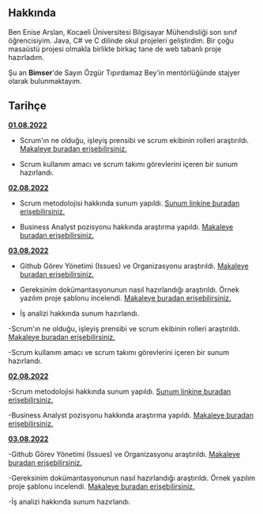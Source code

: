 ## Hakkında

Ben Enise Arslan, Kocaeli Üniversitesi Bilgisayar Mühendisliği son sınıf öğrencisiyim. Java, C# ve C dilinde okul projeleri geliştirdim. Bir çoğu masaüstü projesi olmakla birlikte birkaç tane de web tabanlı proje hazırladım.

Şu an **Bimser**'de Sayın Özgür Tıpırdamaz Bey'in mentörlüğünde stajyer olarak bulunmaktayım.

## Tarihçe

[**01.08.2022**]()


- Scrum'ın ne olduğu, işleyiş prensibi ve scrum ekibinin rolleri araştırıldı. [Makaleye buradan erişebilirsiniz.](https://medium.com/cloudnesil/scrum-in-general-b7e00ea3a0d0)

- Scrum kullanım amacı ve scrum takımı görevlerini içeren bir sunum hazırlandı.

[**02.08.2022**]()

- Scrum metodolojisi hakkında sunum yapıldı. [Sunum linkine buradan erişebilirsiniz.](https://youtu.be/eVh3XDIcsrA?t=3)

- Business Analyst pozisyonu hakkında araştırma yapıldı. [Makaleye buradan erişebilirsiniz.](https://www.iienstitu.com/blog/is-analizi-nedir-nasil-yapilir)

[**03.08.2022**]()

- Github Görev Yönetimi (Issues) ve Organizasyonu araştırıldı. [Makaleye buradan erişebilirsiniz.](https://medium.com/@noteCe/5-github-görev-yönetimi-i̇ssues-ve-organizasyon-1277ef74b409#:~:text=Issues%20(%20Görev%20Yönetimi),%2C%20listeleyebileceğimiz%2C%20yönetebileceğimiz%20bir%20ekran.&text=Issues%27lar%20projelerimizin%20görevlerini%2C%20geliştirmelerini,izlemek%20için%20harika%20bir%20yoldur.)

- Gereksinim dokümantasyonunun nasıl hazırlandığı araştırıldı. Örnek yazılım proje şablonu incelendi. [Makaleye buradan erişebilirsiniz.](https://medium.com/@denizkilinc/yazılım-proje-şablonu-basit-ve-herkese-lazım-db177dbb294c)

- İş analizi hakkında sunum hazırlandı.

-Scrum'ın ne olduğu, işleyiş prensibi ve scrum ekibinin rolleri araştırıldı. [Makaleye buradan erişebilirsiniz.](https://medium.com/cloudnesil/scrum-in-general-b7e00ea3a0d0)

-Scrum kullanım amacı ve scrum takımı görevlerini içeren bir sunum hazırlandı.

[**02.08.2022**]()

-Scrum metodolojisi hakkında sunum yapıldı. [Sunum linkine buradan erişebilirsiniz.](https://youtu.be/eVh3XDIcsrA?t=3)

-Business Analyst pozisyonu hakkında araştırma yapıldı. [Makaleye buradan erişebilirsiniz.](https://www.iienstitu.com/blog/is-analizi-nedir-nasil-yapilir)

[**03.08.2022**]()

-Github Görev Yönetimi (Issues) ve Organizasyonu araştırıldı. [Makaleye buradan erişebilirsiniz.](https://medium.com/@noteCe/5-github-görev-yönetimi-i̇ssues-ve-organizasyon-1277ef74b409#:~:text=Issues%20(%20Görev%20Yönetimi),%2C%20listeleyebileceğimiz%2C%20yönetebileceğimiz%20bir%20ekran.&text=Issues%27lar%20projelerimizin%20görevlerini%2C%20geliştirmelerini,izlemek%20için%20harika%20bir%20yoldur.)

-Gereksinim dokümantasyonunun nasıl hazırlandığı araştırıldı. Örnek yazılım proje şablonu incelendi. [Makaleye buradan erişebilirsiniz.](https://medium.com/@denizkilinc/yazılım-proje-şablonu-basit-ve-herkese-lazım-db177dbb294c)

-İş analizi hakkında sunum hazırlandı.




